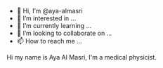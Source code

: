 - 👋 Hi, I’m @aya-almasri
- 👀 I’m interested in ...
- 🌱 I’m currently learning ...
- 💞️ I’m looking to collaborate on ...
- 📫 How to reach me ...

<!---
aya-almasri/aya-almasri is a ✨ special ✨ repository because its `README.md` (this file) appears on your GitHub profile.
You can click the Preview link to take a look at your changes.
--->
 
 Hi my name is Aya Al Masri, I'm a medical physicist. 
 
 
 
 

